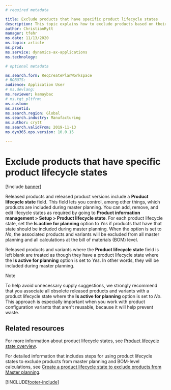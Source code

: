 ```yaml
---
# required metadata

title: Exclude products that have specific product lifecycle states
description: This topic explains how to exclude products based on their lifecycle state when Planning Optimization functionality is used.
author: ChristianRytt
manager: tfehr
ms.date: 11/13/2020
ms.topic: article
ms.prod: 
ms.service: dynamics-ax-applications
ms.technology: 

# optional metadata

ms.search.form: ReqCreatePlanWorkspace
# ROBOTS: 
audience: Application User
# ms.devlang: 
ms.reviewer: kamaybac
# ms.tgt_pltfrm: 
ms.custom: 
ms.assetid: 
ms.search.region: Global
ms.search.industry: Manufacturing
ms.author: crytt
ms.search.validFrom: 2019-11-13
ms.dyn365.ops.version: 10.0.15

---
```

# Exclude products that have specific product lifecycle states

[!include [banner](../../includes/banner.md)]

Released products and released product versions include a **Product lifecycle state** field. This field lets you control, among other things, which products are included during master planning. You can add, remove, and edit lifecycle states as required by going to **Product information management \> Setup \> Product lifecycle state**. For each product lifecycle state, set the **Is active for planning** option to *Yes* if products that have that state should be included during master planning. When the option is set to *No*, the associated products and variants will be excluded from all master planning and all calculations at the bill of materials (BOM) level.

Released products and variants where the **Product lifecycle state** field is left blank are treated as though they have a product lifecycle state where the **Is active for planning** option is set to *Yes*. In other words, they will be included during master planning.

> [!NOTE]
> To help avoid unnecessary supply suggestions, we strongly recommend that you associate all obsolete released products and variants with a product lifecycle state where the **Is active for planning** option is set to *No*. This approach is especially important when you work with product configuration variants that aren't reusable, because it will help prevent waste.

## Related resources

For more information about product lifecycle states, see [Product lifecycle state overview](../../pim/product-lifecycle.md).

For detailed information that includes steps for using product lifecycle states to exclude products from master planning and BOM-level calculations, see [Create a product lifecycle state to exclude products from Master planning](../../pim/tasks/exclude-products-master-planning.md).


[!INCLUDE[footer-include](../../../includes/footer-banner.md)]